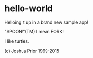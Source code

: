 # hello-world

Helloing it up in a brand new sample app!

"SPOON!"(TM) I mean FORK!

I like turtles.

(c) Joshua Prior 1999-2015
